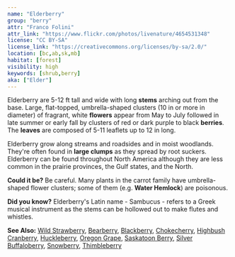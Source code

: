 ```yaml
---
name: "Elderberry"
group: "berry"
attr: "Franco Folini"
attr_link: "https://www.flickr.com/photos/livenature/4654531348"
license: "CC BY-SA"
license_link: "https://creativecommons.org/licenses/by-sa/2.0/"
location: [bc,ab,sk,mb]
habitat: [forest]
visibility: high
keywords: [shrub,berry]
aka: ["Elder"]
---
```

Elderberry are 5-12 ft tall and wide with long **stems** arching out from the base. Large, flat-topped, umbrella-shaped clusters (10 in or more in diameter) of fragrant, white **flowers** appear from May to July followed in late summer or early fall by clusters of red or dark purple to black **berries**. The **leaves** are composed of 5-11 leaflets up to 12 in long.

Elderberry grow along streams and roadsides and in moist woodlands. They're often found in **large clumps** as they spread by root suckers. Elderberry can be found throughout  North America although they are less common in the prairie provinces, the Gulf states, and the North.

**Could it be?** Be careful. Many plants in the carrot family have umbrella-shaped flower clusters; some of them (e.g. **Water Hemlock**) are poisonous.

**Did you know?** Elderberry's Latin name - Sambucus - refers to a Greek musical instrument as the stems can be hollowed out to make flutes and whistles.

<!-- generated, do not edit -->
**See Also:**
[Wild Strawberry](/plants/wildstraw/),
[Bearberry](/trees/bear/),
[Blackberry](/trees/blackber/),
[Chokecherry](/trees/choke/),
[Highbush Cranberry](/trees/hicran/),
[Huckleberry](/trees/huck/),
[Oregon Grape](/trees/orgrape/),
[Saskatoon Berry](/trees/saskber/),
[Silver Buffaloberry](/trees/silbufber/),
[Snowberry](/trees/snow/),
[Thimbleberry](/trees/thimble/)
